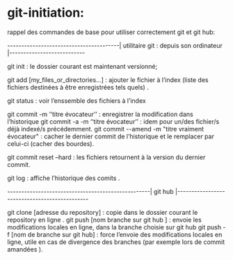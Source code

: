 # git-initiation: 


rappel des commandes de base pour utiliser correctement git et git hub:

----------------------------------------| utilitaire git  : depuis son ordinateur |---------------------------

git init : le dossier courant est maintenant versionné;

git add [my_files_or_directories...] : ajouter le fichier à l’index  (liste des fichiers destinées à être enregistrées tels quels) .

git status : voir l’enssemble des fichiers à l’index    

git commit  -m  ‘‘titre évocateur’’ : enregistrer la modification  dans l’historique 
git commit  -a  -m  ‘‘titre évocateur’’ : idem pour un/des fichier/s déjà indexé/s précédemment.
git commit --amend -m "titre vraiment évocateur" : cacher le dernier commit de l’historique et le remplacer par celui-ci (cacher des bourdes). 

git commit reset –hard : les fichiers retournent à la version du dernier commit. 

git log : affiche l’historique des comits . 
  
---------------------------------------------------|  git hub  |----------------------------------------------
 
git clone [adresse du repository] : copie dans le dossier courant le repository en ligne . 
git push [nom branche sur git hub ] : envoie les modifications  locales en ligne, dans la branche choisie sur git hub
git push -f [nom de branche sur git hub] : force l’envoie des modifications locales en ligne, utile en cas de divergence des branches (par exemple lors de commit amandées ).

